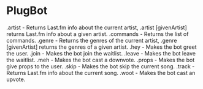 PlugBot
=======
.artist - Returns Last.fm info about the current artist, .artist [givenArtist] returns Last.fm info about a given artist.
.commands - Returns the list of commands.
.genre - Returns the genres of the current artist, .genre [givenArtist] returns the genres of a given artist.
.hey - Makes the bot greet the user.
.join - Makes the bot join the waitlist.
.leave - Makes the bot leave the waitlist.
.meh - Makes the bot cast a downvote.
.props - Makes the bot give props to the user. 
.skip - Makes the bot skip the current song.
.track - Returns Last.fm info about the current song.
.woot - Makes the bot cast an upvote.